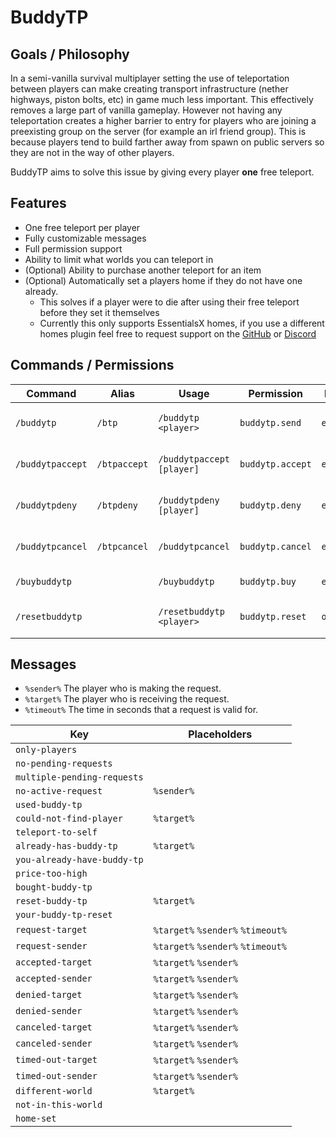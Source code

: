 # BuddyTP
## Goals / Philosophy
In a semi-vanilla survival multiplayer setting the use of teleportation between players can make creating transport infrastructure (nether highways, piston bolts, etc) in game much less important. This effectively removes a large part of vanilla gameplay. However not having any teleportation creates a higher barrier to entry for players who are joining a preexisting group on the server (for example an irl friend group). This is because players tend to build farther away from spawn on public servers so they are not in the way of other players.

BuddyTP aims to solve this issue by giving every player **one** free teleport.

## Features
- One free teleport per player
- Fully customizable messages
- Full permission support
- Ability to limit what worlds you can teleport in
- (Optional) Ability to purchase another teleport for an item
- (Optional) Automatically set a players home if they do not have one already.
  - This solves if a player were to die after using their free teleport before they set it themselves
  - Currently this only supports EssentialsX homes, if you use a different homes plugin feel free to request support on the [GitHub](https://github.com/bonn2/buddytp) or [Discord](https://discord.gg/Swkqv3Tp4R)

## Commands / Permissions
|Command|Alias|Usage|Permission|Default|Description|
|---|---|---|---|---|---|
|`/buddytp`|`/btp`|`/buddytp <player>`|`buddytp.send`|`everyone`|Teleport to a friend, once|
|`/buddytpaccept`|`/btpaccept`|`/buddytpaccept [player]`|`buddytp.accept`|`everyone`|Accept a teleport request|
|`/buddytpdeny`|`/btpdeny`|`/buddytpdeny [player]`|`buddytp.deny`|`everyone`|Deny a teleport request|
|`/buddytpcancel`|`/btpcancel`|`/buddytpcancel`|`buddytp.cancel`|`everyone`|Cancel a teleport request|
|`/buybuddytp`||`/buybuddytp`|`buddytp.buy`|`everyone`|Buy a new buddytp|
|`/resetbuddytp`||`/resetbuddytp <player>`|`buddytp.reset`|`op`|Reset a players free buddytps|

## Messages
- `%sender%` The player who is making the request.
- `%target%` The player who is receiving the request.
- `%timeout%` The time in seconds that a request is valid for.

|Key|Placeholders|
|---|---|
|`only-players`||
|`no-pending-requests`||
|`multiple-pending-requests`||
|`no-active-request`|`%sender%`|
|`used-buddy-tp`||
|`could-not-find-player`|`%target%`|
|`teleport-to-self`||
|`already-has-buddy-tp`|`%target%`|
|`you-already-have-buddy-tp`||
|`price-too-high`||
|`bought-buddy-tp`||
|`reset-buddy-tp`|`%target%`|
|`your-buddy-tp-reset`||
|`request-target`|`%target%` `%sender%` `%timeout%`|
|`request-sender`|`%target%` `%sender%` `%timeout%`|
|`accepted-target`|`%target%` `%sender%`|
|`accepted-sender`|`%target%` `%sender%`|
|`denied-target`|`%target%` `%sender%`|
|`denied-sender`|`%target%` `%sender%`|
|`canceled-target`|`%target%` `%sender%`|
|`canceled-sender`|`%target%` `%sender%`|
|`timed-out-target`|`%target%` `%sender%`|
|`timed-out-sender`|`%target%` `%sender%`|
|`different-world`|`%target%`|
|`not-in-this-world`||
|`home-set`||
